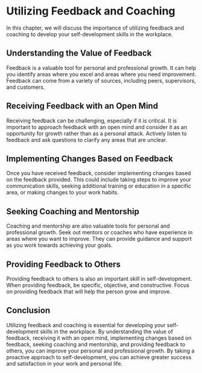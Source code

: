 Utilizing Feedback and Coaching
===================================================================================

In this chapter, we will discuss the importance of utilizing feedback and coaching to develop your self-development skills in the workplace.

Understanding the Value of Feedback
-----------------------------------

Feedback is a valuable tool for personal and professional growth. It can help you identify areas where you excel and areas where you need improvement. Feedback can come from a variety of sources, including peers, supervisors, and customers.

Receiving Feedback with an Open Mind
------------------------------------

Receiving feedback can be challenging, especially if it is critical. It is important to approach feedback with an open mind and consider it as an opportunity for growth rather than as a personal attack. Actively listen to feedback and ask questions to clarify any areas that are unclear.

Implementing Changes Based on Feedback
--------------------------------------

Once you have received feedback, consider implementing changes based on the feedback provided. This could include taking steps to improve your communication skills, seeking additional training or education in a specific area, or making changes to your work habits.

Seeking Coaching and Mentorship
-------------------------------

Coaching and mentorship are also valuable tools for personal and professional growth. Seek out mentors or coaches who have experience in areas where you want to improve. They can provide guidance and support as you work towards achieving your goals.

Providing Feedback to Others
----------------------------

Providing feedback to others is also an important skill in self-development. When providing feedback, be specific, objective, and constructive. Focus on providing feedback that will help the person grow and improve.

Conclusion
----------

Utilizing feedback and coaching is essential for developing your self-development skills in the workplace. By understanding the value of feedback, receiving it with an open mind, implementing changes based on feedback, seeking coaching and mentorship, and providing feedback to others, you can improve your personal and professional growth. By taking a proactive approach to self-development, you can achieve greater success and satisfaction in your work and personal life.
